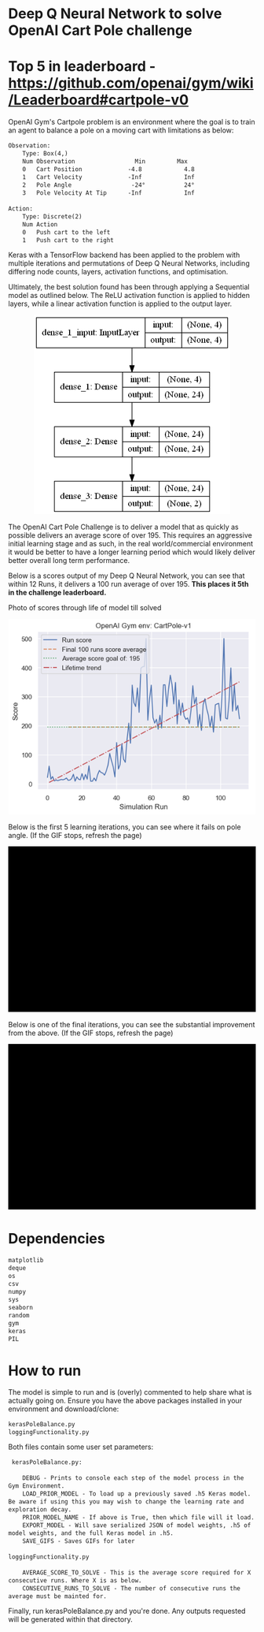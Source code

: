 # Deep Q Neural Network to solve OpenAI Cart Pole challenge

# Top 5 in leaderboard - https://github.com/openai/gym/wiki/Leaderboard#cartpole-v0

OpenAI Gym's Cartpole problem is an environment where the goal is to train an agent to balance a pole on a moving cart with limitations as below:

    Observation: 
        Type: Box(4,)
        Num	Observation                 Min         Max
        0	Cart Position             -4.8            4.8
        1	Cart Velocity             -Inf            Inf
        2	Pole Angle                 -24°           24°
        3	Pole Velocity At Tip      -Inf            Inf
        
    Action:
        Type: Discrete(2)
        Num	Action
        0	Push cart to the left
        1	Push cart to the right
        
Keras with a TensorFlow backend has been applied to the problem with multiple iterations and permutations of Deep Q Neural Networks, including differing node counts, layers, activation functions, and optimisation.

Ultimately, the best solution found has been through applying a Sequential model as outlined below. The ReLU activation function is applied to hidden layers, while a linear activation function is applied to the output layer.

<p align="center"><img src="/modelExport/modelSpec.png" /></p>

The OpenAI Cart Pole Challenge is to deliver a model that as quickly as possible delivers an average score of over 195. This requires an aggressive initial learning stage and as such, in the real world/commercial environment it would be better to have a longer learning period which would likely deliver better overall long term performance.

Below is a scores output of my Deep Q Neural Network, you can see that within 12 Runs, it delivers a 100 run average of over 195. **This places it 5th in the challenge leaderboard.**

Photo of scores through life of model till solved
<p align="center"><img src="outputs/scores.png" /></p>

Below is the first 5 learning iterations, you can see where it fails on pole angle. (If the GIF stops, refresh the page)
<p align="center"><img src="GIFs/FirstFiveIterations.gif" /></p>

Below is one of the final iterations, you can see the substantial improvement from the above. (If the GIF stops, refresh the page)
<p align="center"><img src="GIFs/RunningModelExample.gif" /></p>

# Dependencies

    matplotlib
    deque
    os
    csv
    numpy
    sys
    seaborn
    random
    gym
    keras
    PIL   

# How to run
The model is simple to run and is (overly) commented to help share what is actually going on. Ensure you have the above packages installed in your environment and download/clone:

    kerasPoleBalance.py
    loggingFunctionality.py

Both files contain some user set parameters:

     kerasPoleBalance.py:
     
        DEBUG - Prints to console each step of the model process in the Gym Environment.
        LOAD_PRIOR_MODEL - To load up a previously saved .h5 Keras model. Be aware if using this you may wish to change the learning rate and exploration decay.
        PRIOR_MODEL_NAME - If above is True, then which file will it load.
        EXPORT_MODEL - Will save serialized JSON of model weights, .h5 of model weights, and the full Keras model in .h5.
        SAVE_GIFS - Saves GIFs for later
    
    loggingFunctionality.py
    
        AVERAGE_SCORE_TO_SOLVE - This is the average score required for X consecutive runs. Where X is as below.
        CONSECUTIVE_RUNS_TO_SOLVE - The number of consecutive runs the average must be mainted for. 

Finally, run kerasPoleBalance.py and you're done. Any outputs requested will be generated within that directory.
